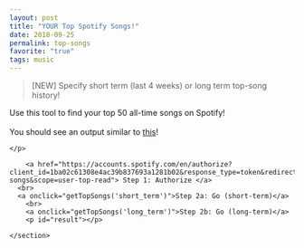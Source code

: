 ```yaml
---
layout: post
title: "YOUR Top Spotify Songs!"
date: 2018-09-25
permalink: top-songs
favorite: "true"
tags: music
---
```


> [NEW] Specify short term (last 4 weeks) or long term top-song history!

<script>
function getTopSongs(interval) {
  var xhttp = new XMLHttpRequest();
  let url = new URL(window.location.href);
	if (url.hash == '') {
		alert("Please authorize first!");
		return 0;
	}
  document.getElementById("result").innerHTML = "Loading...";

	let token = url.hash.split('=')[1].split('&')[0]; // Wow that's so ugly...
  xhttp.onreadystatechange = function() {
    if (this.readyState == 4 && this.status == 200) {
			document.getElementById("result").innerHTML = "<br>";
			// Get Response
      res = JSON.parse(this.response);
			console.log(res);
      let data = _.get(res, "items");
      if (data && _.size(data) < 1) {
        document.getElementById("result").innerHTML = "<p>ERROR :(</p>"
        return;
      }
      _.forEach(data, function(value, index) {
				console.log(value);
				element = index+1 + ". <strong>" + value.name + "</strong> (" + value.artists[0].name + ")<br>";
        document.getElementById("result").innerHTML += element;
      });
    // }
		//
    // if (this.status == 400) {
    //   document.getElementById("result").innerHTML = "<p>Please Try Again!</p>"
    }
  }
  xhttp.open("GET", "https://api.spotify.com/v1/me/top/tracks?limit=50&time_range=" + interval, true);
	xhttp.setRequestHeader('Authorization', 'Bearer ' + token);
  xhttp.send();
}
</script>
<div class="col12">
	<section class="post-home">
		<p>Use this tool to find your top 50 all-time songs on Spotify!<br><br>
    You should see an output similar to <a href="https://joshspicer.com/josh-top-songs">this</a>!

    </p>

    	<a href="https://accounts.spotify.com/en/authorize?client_id=1ba02c61308e4ac39b837693a1281b02&response_type=token&redirect_uri=https://joshspicer.com/top-songs&scope=user-top-read"> Step 1: Authorize </a>
      <br>
      <a onclick="getTopSongs('short_term')">Step 2a: Go (short-term)</a>
    	<br>
    	<a onclick="getTopSongs('long_term')">Step 2b: Go (long-term)</a>
    	<p id="result"></p>

    </section>

</div>
